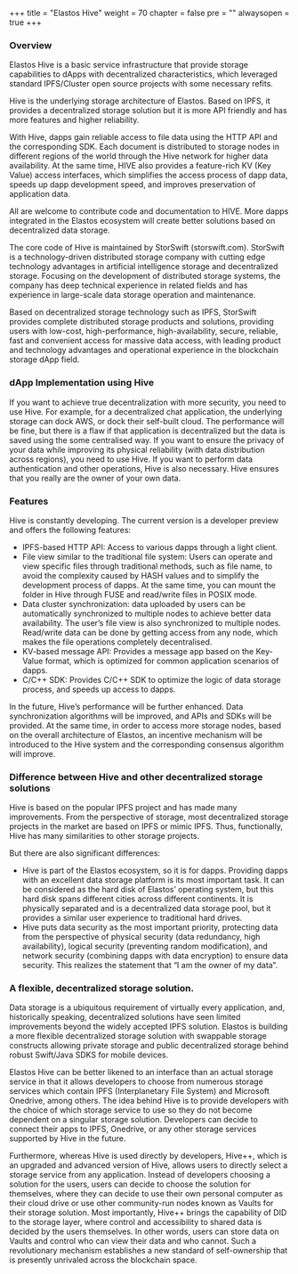 +++
title = "Elastos Hive"
weight = 70
chapter = false
pre = ""
alwaysopen = true
+++

### Overview 
Elastos Hive is a basic service infrastructure that provide storage capabilities to dApps with decentralized characteristics, which leveraged standard IPFS/Cluster open source projects with some necessary refits.

Hive is the underlying storage architecture of Elastos. Based on IPFS, it provides a decentralized storage solution but it is more API friendly and has more features and higher reliability.

With Hive, dapps gain reliable access to file data using the HTTP API and the corresponding SDK. Each document is distributed to storage nodes in different regions of the world through the Hive network for higher data availability. At the same time, HIVE also provides a feature-rich KV (Key Value) access interfaces, which simplifies the access process of dapp data, speeds up dapp development speed, and improves preservation of application data.

All are welcome to contribute code and documentation to HIVE. More dapps integrated in the Elastos ecosystem will create better solutions based on decentralized data storage.

The core code of Hive is maintained by StorSwift (storswift.com). StorSwift is a technology-driven distributed storage company with cutting edge technology advantages in artificial intelligence storage and decentralized storage. Focusing on the development of distributed storage systems, the company has deep technical experience in related fields and has experience in large-scale data storage operation and maintenance.

Based on decentralized storage technology such as IPFS, StorSwift provides complete distributed storage products and solutions, providing users with low-cost, high-performance, high-availability, secure, reliable, fast and convenient access for massive data access, with leading product and technology advantages and operational experience in the blockchain storage dApp field.

### dApp Implementation using Hive
If you want to achieve true decentralization with more security, you need to use Hive. For example, for a decentralized chat application, the underlying storage can dock AWS, or dock their self-built cloud. The performance will be fine, but there is a flaw if that application is decentralized but the data is saved using the some centralised way. If you want to ensure the privacy of your data while improving its physical reliability (with data distribution across regions), you need to use Hive. If you want to perform data authentication and other operations, Hive is also necessary. Hive ensures that you really are the owner of your own data.

### Features
Hive is constantly developing. The current version is a developer preview and offers the following features:

- IPFS-based HTTP API: Access to various dapps through a light client.
- File view similar to the traditional file system: Users can operate and view specific files through traditional methods, such as file name, to avoid the complexity caused by HASH values ​​and to simplify the development process of dapps. At the same time, you can mount the folder in Hive through FUSE and read/write files in POSIX mode.
- Data cluster synchronization:  data uploaded by users can be automatically synchronized to multiple nodes to achieve better data availability. The user’s file view is also synchronized to multiple nodes. Read/write data can be done by getting access from any node, which makes the file operations completely decentralised.
- KV-based message API: Provides a message app based on the Key-Value format, which is optimized for common application scenarios of dapps.
- C/C++ SDK: Provides C/C++ SDK to optimize the logic of data storage process, and speeds up access to dapps.

In the future, Hive’s performance will be further enhanced. Data synchronization algorithms will be improved, and APIs and SDKs will be provided. At the same time, in order to access more storage nodes, based on the overall architecture of Elastos, an incentive mechanism will be introduced to the Hive system and the corresponding consensus algorithm will improve.

### Difference between Hive and other decentralized storage solutions
Hive is based on the popular IPFS project and has made many improvements. From the perspective of storage, most decentralized storage projects in the market are based on IPFS or mimic IPFS. Thus, functionally, Hive has many similarities to other storage projects.

But there are also significant differences:

* Hive is part of the Elastos ecosystem, so it is for dapps. Providing dapps with an excellent data storage platform is its most important task. It can be considered as the hard disk of Elastos’ operating system, but this hard disk spans different cities across different continents. It is physically separated and is a decentralized data storage pool, but it provides a similar user experience to traditional hard drives.
* Hive puts data security as the most important priority, protecting data from the perspective of physical security (data redundancy, high availability), logical security (preventing random modification), and network security (combining dapps with data encryption) to ensure data security. This realizes the statement that “I am the owner of my data”.

### A flexible, decentralized storage solution. 

Data storage is a ubiquitous requirement of virtually every application, and, historically speaking, decentralized solutions have seen limited improvements beyond the widely accepted IPFS solution. Elastos is building a more flexible decentralized storage solution with swappable storage constructs allowing private storage and public decentralized storage behind robust Swift/Java SDKS for mobile devices.

Elastos Hive can be better likened to an interface than an actual storage service in that it allows developers to choose from numerous storage services which contain IPFS (Interplanetary File System) and Microsoft Onedrive, among others. The idea behind Hive is to provide developers with the choice of which storage service to use so they do not become dependent on a singular storage solution. Developers can decide to connect their apps to IPFS, Onedrive, or any other storage services supported by Hive in the future.

Furthermore, whereas Hive is used directly by developers, Hive++, which is an upgraded and advanced version of Hive, allows users to directly select a storage service from any application. Instead of developers choosing a solution for the users, users can decide to choose the solution for themselves, where they can decide to use their own personal computer as their cloud drive or use other community-run nodes known as Vaults  for their storage solution. Most importantly, Hive++ brings the capability of DID to the storage layer, where control and accessibility to shared data is decided by the users themselves. In other words, users can store data on Vaults and control who can view their data and who cannot. Such a revolutionary mechanism establishes a new standard of self-ownership that is presently unrivaled across the blockchain space.

